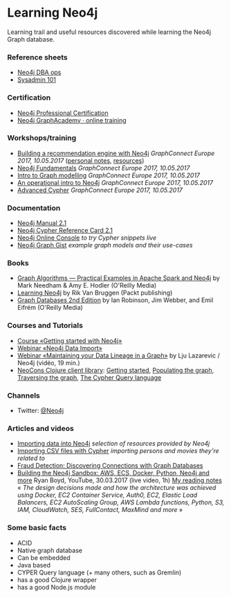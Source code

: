 # Learning Neo4j

Learning trail and useful resources discovered while learning the Neo4j Graph database.

### Reference sheets

* [Neo4j DBA ops](https://github.com/olange/refcards/blob/main/sheets/Neo4j-DBA-ops.md)
* [Sysadmin 101](https://github.com/olange/refcards/blob/main/sheets/Sysadmin-101.md)

### Certification

* [Neo4j Professional Certification](https://neo4j.com/graphacademy/neo4j-certification/)
* [Neo4j GraphAcademy · online training](https://neo4j.com/graphacademy/online-training/)

### Workshops/training

* [Building a recommendation engine with Neo4j](training/neo4j-recommendation-engine-20170510(london).pdf) _GraphConnect Europe 2017, 10.05.2017_ ([personal notes](training/neo4j-recommendation-engine-20170510(personal-notes).pdf), [resources](training/reco/))
* [Neo4j Fundamentals](training/neo4j-fundamentals-20170510(london).pdf) _GraphConnect Europe 2017, 10.05.2017_
* [Intro to Graph modelling](training/neo4j-graph-modeling-20170510(london).pdf) _GraphConnect Europe 2017, 10.05.2017_
* [An operational intro to Neo4j](training/neo4j-production-20170510(london).pdf) _GraphConnect Europe 2017, 10.05.2017_
* [Advanced Cypher](training/neo4j-advanced-cypher-20170510(london).pdf) _GraphConnect Europe 2017, 10.05.2017_

### Documentation

* [Neo4j Manual 2.1](http://docs.neo4j.org/chunked/stable/)
* [Neo4j Cypher Reference Card 2.1](http://docs.neo4j.org/refcard/2.1/)
* [Neo4j Online Console](http://console.neo4j.org/) _to try Cypher snippets live_
* [Neo4j Graph Gist](http://gist.neo4j.org/) _example graph models and their use-cases_

### Books

* [Graph Algorithms — Practical Examples in Apache Spark and Neo4j](https://neo4j.com/graph-algorithms-book/) by Mark Needham & Amy E. Hodler (O'Reilly Media)
* [Learning Neo4j](http://neo4j.com/book-learning-neo4j/) by Rik Van Bruggen (Packt publishing)
* [Graph Databases 2nd Edition](http://neo4j.com/books/graph-databases/) by Ian Robinson, Jim Webber, and Emil Eifrém (O'Reilly Media)

### Courses and Tutorials

* [Course «Getting started with Neo4j»](http://www.neo4j.org/learn/online_course)
* [Webinar «Neo4j Data Import»](https://vimeo.com/90358900)
* [Webinar «Maintaining your Data Lineage in a Graph»](https://www.youtube.com/watch?v=3tWTCbrE5ls) by Lju Lazarevic / Neo4j (vidéo, 19 min.)
* [NeoCons Clojure client library](http://clojureneo4j.info/): [Getting started](http://clojureneo4j.info/articles/getting_started.html), [Populating the graph](http://clojureneo4j.info/articles/populating.html), [Traversing the graph](http://clojureneo4j.info/articles/traversing.html), [The Cypher Query language](http://clojureneo4j.info/articles/cypher.html)

### Channels

* Twitter: [@Neo4j](https://twitter.com/neo4j)

### Articles and videos

* [Importing data into Neo4j](http://www.neo4j.org/develop/import) _selection of resources provided by Neo4j_
* [Importing CSV files with Cypher](http://docs.neo4j.org/chunked/milestone/cypherdoc-importing-csv-files-with-cypher.html) _importing persons and movies they're related to_
* [Fraud Detection: Discovering Connections with Graph Databases](http://info.neotechnology.com/WPUseCaseFraud.html?casetype=Fraud)
* [Building the Neo4j Sandbox: AWS, ECS, Docker, Python, Neo4j and more](http://ptat.ch/neo4j-sandbox-tech-overview) Ryan Boyd, YouTube, 30.03.2017 (live video, 1h) [My reading notes](notes/neo4j-sandbox-20170330-reading-notes.pdf) « _The design decisions made and how the architecture was achieved using Docker, EC2 Container Service, Auth0, EC2, Elastic Load Balancers, EC2 AutoScaling Group, AWS Lambda functions, Python, S3, IAM, CloudWatch, SES, FullContact, MaxMind and more_ »

### Some basic facts

* ACID
* Native graph database
* Can be embedded
* Java based
* CYPER Query language (+ many others, such as Gremlin)
* has a good Clojure wrapper
* has a good Node.js module

